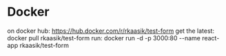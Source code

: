 # Docker

on docker hub: https://hub.docker.com/r/rkaasik/test-form
get the latest: docker pull rkaasik/test-form
run: docker run -d -p 3000:80 --name react-app rkaasik/test-form
